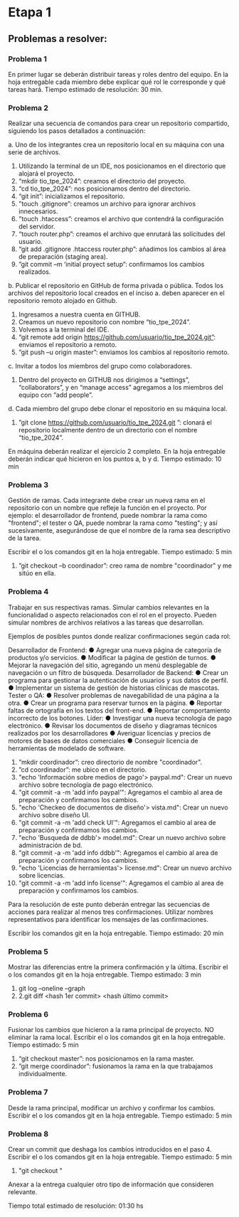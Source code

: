 # Etapa 1

## Problemas a resolver:

### Problema 1

En primer lugar se deberán distribuir tareas y roles dentro del equipo. En la hoja entregable cada miembro debe explicar qué rol le corresponde y qué tareas hará. Tiempo estimado de resolución: 30 min.

### Problema 2

Realizar una secuencia de comandos para crear un repositorio compartido, siguiendo los pasos detallados a continuación:

a.  Uno de los integrantes crea un repositorio local en su máquina con una serie de archivos.
  1. Utilizando la terminal de un IDE, nos posicionamos en el directorio que alojará el proyecto.
  2. “mkdir tio_tpe_2024”: creamos el directorio del proyecto.
  3. “cd tio_tpe_2024”: nos posicionamos dentro del directorio.
  4. “git init”: inicializamos el repositorio.
  5. ”touch .gitignore”: creamos un archivo para ignorar archivos innecesarios.
  6. ”touch .htaccess”: creamos el archivo que contendrá la configuración del servidor.
  7. “touch router.php”: creamos el archivo que enrutará las solicitudes del usuario.
  8. “git add .gitignore .htaccess router.php”: añadimos los cambios al área de preparación (staging area).
  9. ”git commit –m ‘initial proyect setup”: confirmamos los cambios realizados.

b.	Publicar el repositorio en GitHub de forma privada o pública. Todos los archivos del repositorio local creados en el inciso a. deben aparecer en el repositorio remoto alojado en Github.
  1. Ingresamos a nuestra cuenta en GITHUB.
  2. Creamos un nuevo repositorio con nombre “tio_tpe_2024”.
  3. Volvemos a la terminal del IDE.
  4. “git remote add origin https://github.com/usuario/tio_tpe_2024.git”: enviamos el repositorio a remoto.
  5. ”git push –u origin master”: enviamos los cambios al repositorio remoto.

c.	Invitar a todos los miembros del grupo como colaboradores.
  1. Dentro del proyecto en GITHUB nos dirigimos a “settings”, “collaborators”, y en “manage access” agregamos a los miembros del equipo con “add people”. 

d.	Cada miembro del grupo debe clonar el repositorio en su máquina local.
  1. ”git clone https://github.com/usuario/tio_tpe_2024.git ”: clonará el repositorio localmente dentro de un directorio con el nombre “tio_tpe_2024”.

En máquina deberán realizar el ejercicio 2 completo. En la hoja entregable deberán indicar qué hicieron en los puntos a, b y d. Tiempo estimado: 10 min

### Problema 3

Gestión de ramas. Cada integrante debe crear un nueva rama en el repositorio con un nombre que refleje la función en el proyecto. Por ejemplo: el desarrollador de frontend, puede nombrar la rama como "frontend"; el tester o QA, puede nombrar la rama como "testing"; y así sucesivamente, asegurándose de que el nombre de la rama sea descriptivo de la tarea.

Escribir el o los comandos git en la hoja entregable. Tiempo estimado: 5 min
  1. ”git checkout –b coordinador”: creo rama de nombre "coordinador" y me sitúo en ella.
  
### Problema 4
 
Trabajar en sus respectivas ramas. Simular cambios relevantes en la funcionalidad o aspecto relacionados con el rol en el proyecto. Pueden simular nombres de archivos relativos a las tareas que desarrollan.
 
Ejemplos de posibles puntos donde realizar confirmaciones según cada rol:

Desarrollador de Frontend:
●	Agregar una nueva página de categoría de productos y/o servicios.
●	Modificar la página de gestión de turnos.
●	Mejorar la navegación del sitio, agregando un menú desplegable de navegación o un filtro de búsqueda.
Desarrollador de Backend:
●	Crear un programa para gestionar la autenticación de usuarios y sus datos de perfil.
●	Implementar un sistema de gestión de historias clínicas de mascotas.
Tester o QA:
●	Resolver problemas de navegabilidad de una página a la otra.
●	Crear un programa para reservar turnos en la página.
●	Reportar faltas de ortografía en los textos del front-end.
●	Reportar comportamiento incorrecto de los botones.
Líder:
●	Investigar una nueva tecnología de pago electrónico.
●	Revisar los documentos de diseño y diagramas técnicos realizados por los desarrolladores
●	Averiguar licencias y precios de motores de bases de datos comerciales
●	Conseguir licencia de herramientas de modelado de software.

  1. ”mkdir coordinador”: creo directorio de nombre "coordinador".
  2. ”cd coordinador”: me ubico en el directorio.
  3. "echo 'Información sobre medios de pago'> paypal.md": Crear un nuevo archivo sobre tecnología de pago electrónico.
  4. "git commit -a -m 'add info paypal'": Agregamos el cambio al area de preparación y confirmamos los cambios.
  5. "echo 'Checkeo de documentos de diseño'> vista.md": Crear un nuevo archivo sobre diseño UI.
  6. "git commit -a -m 'add check UI'": Agregamos el cambio al area de preparación y confirmamos los cambios.
  7. "echo 'Busqueda de ddbb'> model.md": Crear un nuevo archivo sobre administración de bd.
  8. "git commit -a -m 'add info ddbb'": Agregamos el cambio al area de preparación y confirmamos los cambios.
  9. "echo 'Licencias de herramientas'> license.md": Crear un nuevo archivo sobre licencias.
  10. "git commit -a -m 'add info license'": Agregamos el cambio al area de preparación y confirmamos los cambios.

Para la resolución de este punto deberán entregar las secuencias de acciones para realizar al menos tres confirmaciones. Utilizar nombres representativos para identificar los mensajes de las confirmaciones.

Escribir los comandos git en la hoja entregable. Tiempo estimado: 20 min

### Problema 5

Mostrar las diferencias entre la primera confirmación y la última. Escribir el o los comandos git en la hoja entregable. Tiempo estimado: 3 min
  1.	git log –oneline –graph
  2.	2.git diff <hash 1er commit> <hash último commit>

### Problema 6

Fusionar los cambios que hicieron a la rama principal de proyecto. NO eliminar la rama local. Escribir el o los comandos git en la hoja entregable. Tiempo estimado: 5 min
  1. “git checkout master”: nos posicionamos en la rama master.
  2. ”git merge coordinador”: fusionamos la rama en la que trabajamos individualmente. 
### Problema 7

Desde la rama principal, modificar un archivo y confirmar los cambios. Escribir el o los comandos git en la hoja entregable. Tiempo estimado: 5 min

### Problema 8

Crear un commit que deshaga los cambios introducidos en el paso 4. Escribir el o los comandos git en la hoja entregable. Tiempo estimado: 5 min
  1. "git checkout <hash>"

Anexar a la entrega cualquier otro tipo de información que consideren relevante.

Tiempo total estimado de resolución: 01:30 hs
